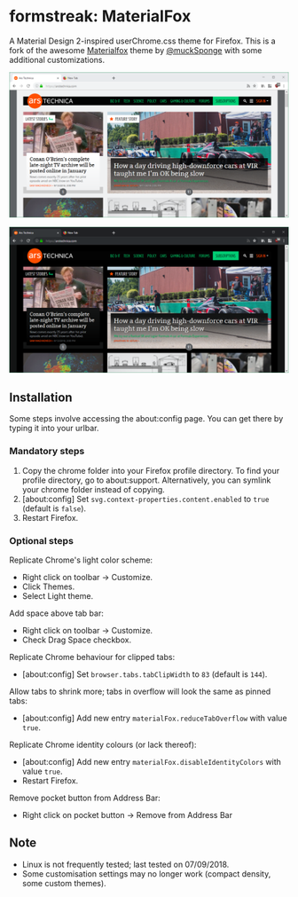 # formstreak: MaterialFox
A Material Design 2-inspired userChrome.css theme for Firefox. This is a fork of the awesome [Materialfox](https://github.com/muckSponge/MaterialFox/) theme by [@muckSponge](https://github.com/muckSponge) with some additional customizations.

![Light](./light.png)

![Dark](./dark.png)

## Installation

Some steps involve accessing the about:config page. You can get there by typing it into your urlbar.

### Mandatory steps
1. Copy the chrome folder into your Firefox profile directory. To find your profile directory, go to about:support. Alternatively, you can symlink your chrome folder instead of copying.
2. [about:config] Set ```svg.context-properties.content.enabled``` to ```true``` (default is ```false```).
3. Restart Firefox.

### Optional steps
Replicate Chrome's light color scheme:
* Right click on toolbar -> Customize.
* Click Themes.
* Select Light theme.

Add space above tab bar:
* Right click on toolbar -> Customize.
* Check Drag Space checkbox.

Replicate Chrome behaviour for clipped tabs:
* [about:config] Set ```browser.tabs.tabClipWidth``` to ```83``` (default is ```144```).

Allow tabs to shrink more; tabs in overflow will look the same as pinned tabs:
* [about:config] Add new entry ```materialFox.reduceTabOverflow``` with value ```true```.

Replicate Chrome identity colours (or lack thereof):
* [about:config] Add new entry ```materialFox.disableIdentityColors``` with value ```true```.
* Restart Firefox.

Remove pocket button from Address Bar:
* Right click on pocket button -> Remove from Address Bar

## Note
* Linux is not frequently tested; last tested on 07/09/2018.
* Some customisation settings may no longer work (compact density, some custom themes).